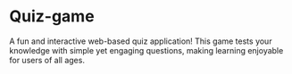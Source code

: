# Quiz-game
A fun and interactive web-based quiz application! This game tests your knowledge with simple yet engaging questions, making learning enjoyable for users of all ages.
